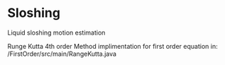 # Sloshing
Liquid sloshing motion estimation

Runge Kutta 4th order Method implimentation for  first order equation in:    /FirstOrder/src/main/RangeKutta.java

